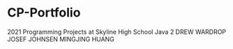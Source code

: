 # CP-Portfolio
2021 Programming Projects at Skyline High School
Java 2
DREW WARDROP
JOSEF JOHNSEN
MINGJING HUANG
